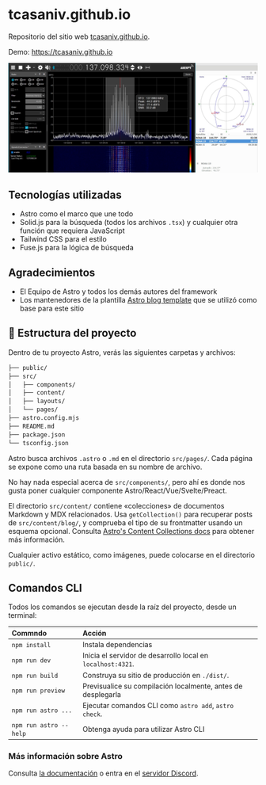 # tcasaniv.github.io

Repositorio del sitio web [tcasaniv.github.io](https://tcasaniv.github.io).

Demo: <https://tcasaniv.github.io>

![tcasaniv](./public/placeholder-social.jpg)

## Tecnologías utilizadas

- Astro como el marco que une todo
- Solid.js para la búsqueda (todos los archivos `.tsx`) y cualquier otra función que requiera JavaScript
- Tailwind CSS para el estilo
- Fuse.js para la lógica de búsqueda

## Agradecimientos

- El Equipo de Astro y todos los demás autores del framework
- Los mantenedores de la plantilla [Astro blog template](https://github.com/withastro/astro/tree/latest/examples/blog?on=github) que se utilizó como base para este sitio

## 🚀 Estructura del proyecto

Dentro de tu proyecto Astro, verás las siguientes carpetas y archivos:

```txt
├── public/
├── src/
│   ├── components/
│   ├── content/
│   ├── layouts/
│   └── pages/
├── astro.config.mjs
├── README.md
├── package.json
└── tsconfig.json
```

Astro busca archivos `.astro` o `.md` en el directorio `src/pages/`. Cada página se expone como una ruta basada en su nombre de archivo.

No hay nada especial acerca de `src/components/`, pero ahí es donde nos gusta poner cualquier componente Astro/React/Vue/Svelte/Preact.

El directorio `src/content/` contiene «colecciones» de documentos Markdown y MDX relacionados. Usa `getCollection()` para recuperar posts de `src/content/blog/`, y comprueba el tipo de su frontmatter usando un esquema opcional. Consulta [Astro's Content Collections docs](https://docs.astro.build/en/guides/content-collections/) para obtener más información.

Cualquier activo estático, como imágenes, puede colocarse en el directorio `public/`.

## Comandos CLI

Todos los comandos se ejecutan desde la raíz del proyecto, desde un terminal:

| Commndo                | Acción                                                       |
| :--------------------- | :----------------------------------------------------------- |
| `npm install`          | Instala dependencias                                         |
| `npm run dev`          | Inicia el servidor de desarrollo local en `localhost:4321`.  |
| `npm run build`        | Construya su sitio de producción en `./dist/`.               |
| `npm run preview`      | Previsualice su compilación localmente, antes de desplegarla |
| `npm run astro ...`    | Ejecutar comandos CLI como `astro add`, `astro check`.       |
| `npm run astro --help` | Obtenga ayuda para utilizar Astro CLI                        |

### Más información sobre Astro

Consulta [la documentación](https://docs.astro.build) o entra en el [servidor Discord](https://astro.build/chat).
